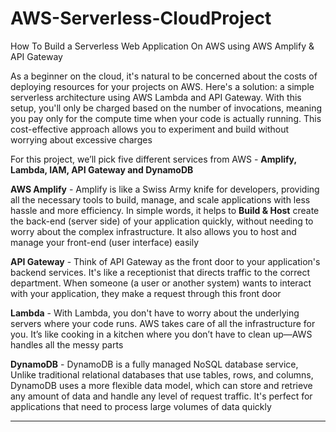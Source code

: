 # AWS-Serverless-CloudProject
How To Build a Serverless Web Application On AWS using AWS Amplify &amp; API Gateway

As a beginner on the cloud, it's natural to be concerned about the costs of deploying resources for your projects on AWS. Here's a solution: a simple serverless architecture using AWS Lambda and API Gateway. With this setup, you'll only be charged based on the number of invocations, meaning you pay only for the compute time when your code is actually running. This cost-effective approach allows you to experiment and build without worrying about excessive charges

For this project, we’ll pick five different services from AWS -
**Amplify, Lambda, IAM, API Gateway and DynamoDB**

**AWS Amplify** - Amplify is like a Swiss Army knife for developers, providing all the necessary tools to build, manage, and scale applications with less hassle and more efficiency. In simple words, it helps to **Build & Host** create the back-end (server side) of your application quickly, without needing to worry about the complex infrastructure. It also allows you to host and manage your front-end (user interface) easily

**API Gateway** - Think of API Gateway as the front door to your application's backend services. It's like a receptionist that directs traffic to the correct department. When someone (a user or another system) wants to interact with your application, they make a request through this front door

**Lambda** - With Lambda, you don't have to worry about the underlying servers where your code runs. AWS takes care of all the infrastructure for you. It’s like cooking in a kitchen where you don’t have to clean up—AWS handles all the messy parts

**DynamoDB** - DynamoDB is a fully managed NoSQL database service, Unlike traditional relational databases that use tables, rows, and columns, DynamoDB uses a more flexible data model, which can store and retrieve any amount of data and handle any level of request traffic. It's perfect for applications that need to process large volumes of data quickly
***
